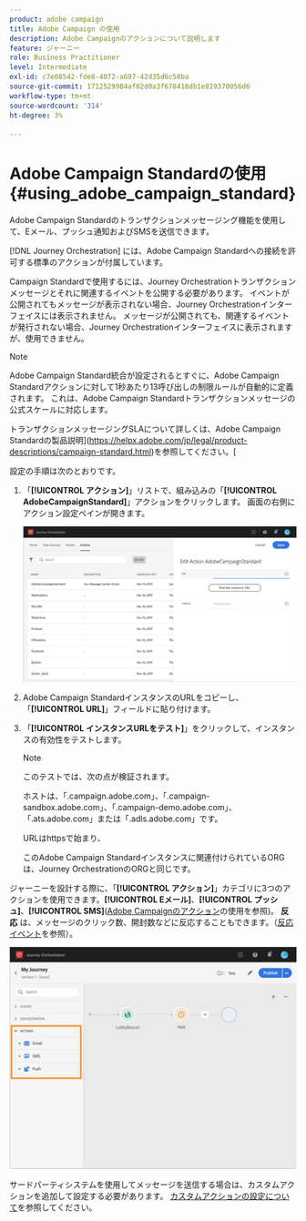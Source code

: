 ```yaml
---
product: adobe campaign
title: Adobe Campaign の使用
description: Adobe Campaignのアクションについて説明します
feature: ジャーニー
role: Business Practitioner
level: Intermediate
exl-id: c7e08542-fde8-4072-a697-42d35d6c58ba
source-git-commit: 1712529984af02d0a3f678418db1e819370056d6
workflow-type: tm+mt
source-wordcount: '314'
ht-degree: 3%

---
```


# Adobe Campaign Standardの使用 {#using_adobe_campaign_standard}

Adobe Campaign Standardのトランザクションメッセージング機能を使用して、Eメール、プッシュ通知およびSMSを送信できます。

[!DNL Journey Orchestration] には、Adobe Campaign Standardへの接続を許可する標準のアクションが付属しています。

Campaign Standardで使用するには、Journey Orchestrationトランザクションメッセージとそれに関連するイベントを公開する必要があります。 イベントが公開されてもメッセージが表示されない場合、Journey Orchestrationインターフェイスには表示されません。 メッセージが公開されても、関連するイベントが発行されない場合、Journey Orchestrationインターフェイスに表示されますが、使用できません。

>[!NOTE]
>
>Adobe Campaign Standard統合が設定されるとすぐに、Adobe Campaign Standardアクションに対して1秒あたり13呼び出しの制限ルールが自動的に定義されます。 これは、Adobe Campaign Standardトランザクションメッセージの公式スケールに対応します。
>
>トランザクションメッセージングSLAについて詳しくは、Adobe Campaign Standardの製品説明](https://helpx.adobe.com/jp/legal/product-descriptions/campaign-standard.html)を参照してください。[

設定の手順は次のとおりです。

1. 「**[!UICONTROL アクション]**」リストで、組み込みの「**[!UICONTROL AdobeCampaignStandard]**」アクションをクリックします。 画面の右側にアクション設定ペインが開きます。

   ![](../assets/actioncampaign.png)

1. Adobe Campaign StandardインスタンスのURLをコピーし、「**[!UICONTROL URL]**」フィールドに貼り付けます。

1. 「**[!UICONTROL インスタンスURLをテスト]**」をクリックして、インスタンスの有効性をテストします。

   >[!NOTE]
   >
   >このテストでは、次の点が検証されます。
   >
   >ホストは、「.campaign.adobe.com」、「.campaign-sandbox.adobe.com」、「.campaign-demo.adobe.com」、「.ats.adobe.com」または「.adls.adobe.com」です。
   >
   >URLはhttpsで始まり、
   >
   >このAdobe Campaign Standardインスタンスに関連付けられているORGは、Journey OrchestrationのORGと同じです。

ジャーニーを設計する際に、「**[!UICONTROL アクション]**」カテゴリに3つのアクションを使用できます。**[!UICONTROL Eメール]**、**[!UICONTROL プッシュ]**、**[!UICONTROL SMS]**([Adobe Campaignのアクション](../building-journeys/using-adobe-campaign-actions.md)の使用を参照)。 **反応** は、メッセージのクリック数、開封数などに反応することもできます。（[反応イベント](../building-journeys/reaction-events.md)を参照）。

![](../assets/journey58.png)

サードパーティシステムを使用してメッセージを送信する場合は、カスタムアクションを追加して設定する必要があります。 [カスタムアクションの設定について](../action/about-custom-action-configuration.md)を参照してください。
